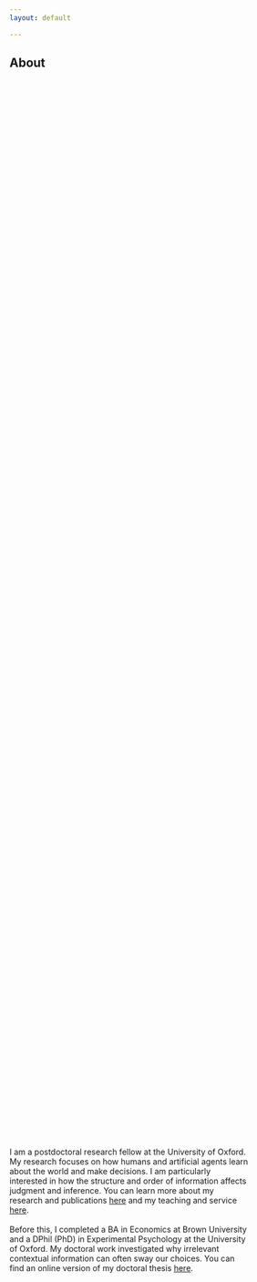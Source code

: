 ```yaml
---
layout: default

---
```



## About

<div style="display: flex; justify-content: center; align-items: center; height: 100vh;">
  <div style="width:100%" data-media="(orientation: portrait)"> <center> </center>

I am a postdoctoral research fellow at the University of Oxford. My research focuses on how humans and artificial agents learn about the world and make decisions. I am particularly interested in how the structure and order of information affects judgment and inference. You can learn more about my research and publications <a href="/research">here</a> and my teaching and service <a href="/teaching_service">here</a>.
<br>
<br>
Before this, I completed a BA in Economics at Brown University and a DPhil (PhD) in Experimental Psychology at the University of Oxford. My doctoral work investigated why irrelevant contextual information can often sway our choices. You can find an online version of my doctoral thesis <a href="/thesis">here</a>.

<br>
<br>

  </div>
  <div style="width:20%" data-media="(orientation: portrait)"> <center> </center>
  </div>
  </div> 